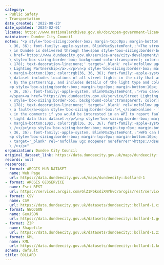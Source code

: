 ```yaml
---
category:
- Public Safety
- Transportation
date_created: '2022-08-23'
date_updated: '2024-02-01'
license: https://www.nationalarchives.gov.uk/doc/open-government-licence/version/3/
maintainer: Dundee City Council
notes: "<p style='box-sizing:border-box; margin-top:0px; margin-bottom:10px; color:rgb(36,\
  \ 36, 36); font-family:-apple-system, BlinkMacSystemFont,;'>The street lighting\
  \ in Dundee is delivered through the<span style='box-sizing:border-box;'>\_</span><a\
  \ href='https://www.dundeecity.gov.uk/service-area/city-development/roads-and-transportation/street-lighting'\
  \ style='box-sizing:border-box; background-color:transparent; color:rgb(79, 82,\
  \ 178); text-decoration-line:none;' target='_blank' rel='nofollow ugc noopener noreferrer'>Street\
  \ Lighting Partnership</a>.</p>\n<p style='box-sizing:border-box; margin-top:0px;\
  \ margin-bottom:10px; color:rgb(36, 36, 36); font-family:-apple-system, BlinkMacSystemFont,;'>This\
  \ dataset includes locations of all street lights in the city that are operated\
  \ by the partnership, and includes details of the light type and column height.</p>\n\
  <p style='box-sizing:border-box; margin-top:0px; margin-bottom:10px; color:rgb(36,\
  \ 36, 36); font-family:-apple-system, BlinkMacSystemFont,;'>You can<span style='box-sizing:border-box;'>\_\
  </span><a href='https://my.dundeecity.gov.uk/service/Street_Lighting_Fault___Report_it'\
  \ style='box-sizing:border-box; background-color:transparent; color:rgb(79, 82,\
  \ 178); text-decoration-line:none;' target='_blank' rel='nofollow ugc noopener noreferrer'>report\
  \ a fault</a><span style='box-sizing:border-box;'>\_</span>online - let us know\
  \ in the comments if you would be interested in an API to report faults using the\
  \ light data this dataset.</p>\n<p style='box-sizing:border-box; margin-top:0px;\
  \ margin-bottom:10px; color:rgb(36, 36, 36); font-family:-apple-system, BlinkMacSystemFont,;'><br\
  \ /></p>\n<p style='box-sizing:border-box; margin-top:0px; margin-bottom:10px; color:rgb(36,\
  \ 36, 36); font-family:-apple-system, BlinkMacSystemFont,;'>WFS can be found at:</p>\n\
  <p style='box-sizing:border-box; margin-top:0px; margin-bottom:10px;'><a href='https://dservices.arcgis.com/GlZ1P6ksdiXNYhvC/arcgis/services/Streetlighting_Public/WFSServer?service=wfs&amp;request=getcapabilities'\
  \ target='_blank' rel='nofollow ugc noopener noreferrer'>https://dservices.arcgis.com/GlZ1P6ksdiXNYhvC/arcgis/services/Streetlighting_Public/WFSServer?service=wfs&amp;request=getcapabilities</a><br\
  \ /></p>"
organization: Dundee City Council
original_dataset_link: https://data.dundeecity.gov.uk/maps/dundeecity::bollard-1
records: null
resources:
- format: ARCGIS HUB DATASET
  name: Web Page
  url: https://data.dundeecity.gov.uk/maps/dundeecity::bollard-1
- format: ARCGIS GEOSERVICE
  name: Esri REST
  url: https://services.arcgis.com/GlZ1P6ksdiXNYhvC/arcgis/rest/services/StreelightingPublic/FeatureServer/3
- format: CSV
  name: CSV
  url: https://data.dundeecity.gov.uk/datasets/dundeecity::bollard-1.csv?where=1=1&outSR=%7B%22latestWkid%22%3A27700%2C%22wkid%22%3A27700%7D
- format: GEOJSON
  name: GeoJSON
  url: https://data.dundeecity.gov.uk/datasets/dundeecity::bollard-1.geojson?where=1=1&outSR=%7B%22latestWkid%22%3A27700%2C%22wkid%22%3A27700%7D
- format: ZIP
  name: Shapefile
  url: https://data.dundeecity.gov.uk/datasets/dundeecity::bollard-1.zip?where=1=1&outSR=%7B%22latestWkid%22%3A27700%2C%22wkid%22%3A27700%7D
- format: KML
  name: KML
  url: https://data.dundeecity.gov.uk/datasets/dundeecity::bollard-1.kml?where=1=1&outSR=%7B%22latestWkid%22%3A27700%2C%22wkid%22%3A27700%7D
schema: default
title: BOLLARD
---
```

